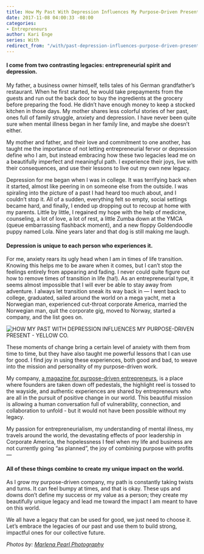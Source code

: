 ```yaml
---
title: How My Past With Depression Influences My Purpose-Driven Present
date: 2017-11-08 04:00:33 -08:00
categories:
- Entrepreneurs
author: Kari Enge
series: With
redirect_from: "/with/past-depression-influences-purpose-driven-present/"
---
```


#### I come from two contrasting legacies: entrepreneurial spirit and depression.

My father, a business owner himself, tells tales of his German grandfather’s restaurant. When he first started, he would take prepayments from the guests and run out the back door to buy the ingredients at the grocery before preparing the food. He didn’t have enough money to keep a stocked kitchen in those days. My mother shares less colorful stories of her past, ones full of family struggle, anxiety and depression. I have never been quite sure when mental illness began in her family line, and maybe she doesn’t either.

My mother and father, and their love and commitment to one another, has taught me the importance of not letting entrepreneurial fervor or depression define who I am, but instead embracing how these two legacies lead me on a beautifully imperfect and meaningful path. I experience their joys, live with their consequences, and use their lessons to live out my own new legacy.

Depression for me began when I was in college. It was terrifying back when it started, almost like peering in on someone else from the outside. I was spiraling into the picture of a past I had heard too much about, and I couldn’t stop it. All of a sudden, everything felt so empty, social settings became hard, and finally, I ended up dropping out to recoup at home with my parents. Little by little, I regained my hope with the help of medicine, counseling, a lot of love, a lot of rest, a little Zumba down at the YMCA (queue embarrassing flashback moment), and a new floppy Goldendoodle puppy named Lola. Nine years later and that dog is still making me laugh.

#### Depression is unique to each person who experiences it.

For me, anxiety rears its ugly head when I am in times of life transition. Knowing this helps me to be aware when it comes, but I can’t stop the feelings entirely from appearing and fading. I never could quite figure out how to remove times of transition in life (ha!). As an entrepreneurial type, it seems almost impossible that I will ever be able to stay away from adventure. I always let transition sneak its way back in — I went back to college, graduated, sailed around the world on a mega yacht, met a Norwegian man, experienced cut-throat corporate America, married the Norwegian man, quit the corporate gig, moved to Norway, started a company, and the list goes on.

![HOW MY PAST WITH DEPRESSION INFLUENCES MY PURPOSE-DRIVEN PRESENT - YELLOW CO.](https://yellow-blog-images.imgix.net/2017/11/IMG_3853.jpg)

These moments of change bring a certain level of anxiety with them from time to time, but they have also taught me powerful lessons that I can use for good. I find joy in using these experiences, both good and bad, to weave into the mission and personality of my purpose-driven work.

My company, [a magazine for purpose-driven entrepreneurs](https://rankandfilemag.com/), is a place where founders are taken down off pedestals, the highlight reel is tossed to the wayside, and authentic experiences are shared by entrepreneurs who are all in the pursuit of positive change in our world. This beautiful mission is allowing a human conversation full of vulnerability, connection, and collaboration to unfold - but it would not have been possible without my legacy.

My passion for entrepreneurialism, my understanding of mental illness, my travels around the world, the devastating effects of poor leadership in Corporate America, the hopelessness I feel when my life and business are not currently going “as planned”, the joy of combining purpose with profits —

#### All of these things combine to create my unique impact on the world.

As I grow my purpose-driven company, my path is constantly taking twists and turns. It can feel bumpy at times, and that is okay. These ups and downs don’t define my success or my value as a person; they create my beautifully unique legacy and lead me toward the impact I am meant to have on this world.

We all have a legacy that can be used for good, we just need to choose it. Let’s embrace the legacies of our past and use them to build strong, impactful ones for our collective future.

_Photos by: [Marlena Pearl Photography](https://www.marlenapearlphotography.com/)_
